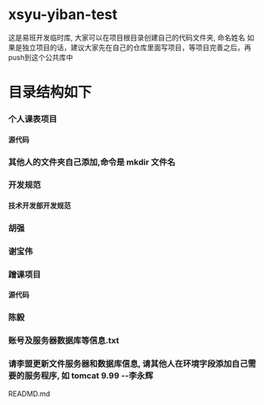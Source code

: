 # xsyu-yiban-test
这是易班开发临时库, 大家可以在项目根目录创建自己的代码文件夹, 命名姓名
如果是独立项目的话，建议大家先在自己的仓库里面写项目，等项目完善之后，再push到这个公共库中
# 目录结构如下


### 个人课表项目
#### 源代码
### 其他人的文件夹自己添加,命令是 mkdir 文件名
### 开发规范
#### 技术开发部开发规范
### 胡强
### 谢宝伟
### 蹭课项目
#### 源代码
### 陈毅
### 账号及服务器数据库等信息.txt
### 请李盟更新文件服务器和数据库信息, 请其他人在环境字段添加自己需要的服务程序, 如 tomcat 9.99 --李永辉
READMD.md
